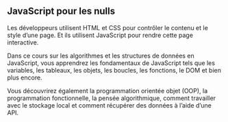 ## JavaScript pour les nulls
Les développeurs utilisent HTML et CSS pour contrôler le contenu et le style d’une page. Et ils utilisent JavaScript pour rendre cette page interactive.

Dans ce cours sur les algorithmes et les structures de données en JavaScript, vous apprendrez les fondamentaux de JavaScript tels que les variables, les tableaux, les objets, les boucles, les fonctions, le DOM et bien plus encore.

Vous découvrirez également la programmation orientée objet (OOP), la programmation fonctionnelle, la pensée algorithmique, comment travailler avec le stockage local et comment récupérer des données à l’aide d’une API.